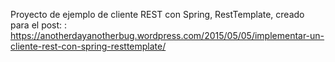 Proyecto de ejemplo de cliente REST con Spring, RestTemplate, creado para el post: : https://anotherdayanotherbug.wordpress.com/2015/05/05/implementar-un-cliente-rest-con-spring-resttemplate/